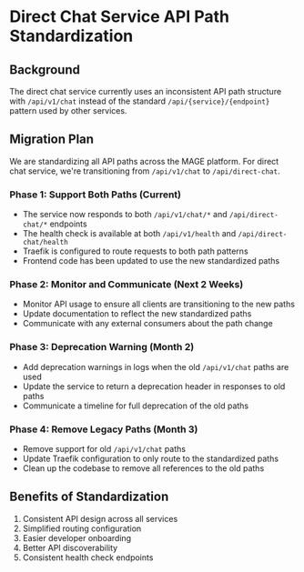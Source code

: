 # Direct Chat Service API Path Standardization

## Background

The direct chat service currently uses an inconsistent API path structure with `/api/v1/chat` instead of the standard `/api/{service}/{endpoint}` pattern used by other services.

## Migration Plan

We are standardizing all API paths across the MAGE platform. For direct chat service, we're transitioning from `/api/v1/chat` to `/api/direct-chat`.

### Phase 1: Support Both Paths (Current)

- The service now responds to both `/api/v1/chat/*` and `/api/direct-chat/*` endpoints
- The health check is available at both `/api/v1/health` and `/api/direct-chat/health`
- Traefik is configured to route requests to both path patterns
- Frontend code has been updated to use the new standardized paths

### Phase 2: Monitor and Communicate (Next 2 Weeks)

- Monitor API usage to ensure all clients are transitioning to the new paths
- Update documentation to reflect the new standardized paths
- Communicate with any external consumers about the path change

### Phase 3: Deprecation Warning (Month 2)

- Add deprecation warnings in logs when the old `/api/v1/chat` paths are used
- Update the service to return a deprecation header in responses to old paths
- Communicate a timeline for full deprecation of the old paths

### Phase 4: Remove Legacy Paths (Month 3)

- Remove support for old `/api/v1/chat` paths
- Update Traefik configuration to only route to the standardized paths
- Clean up the codebase to remove all references to the old paths

## Benefits of Standardization

1. Consistent API design across all services
2. Simplified routing configuration
3. Easier developer onboarding
4. Better API discoverability
5. Consistent health check endpoints 